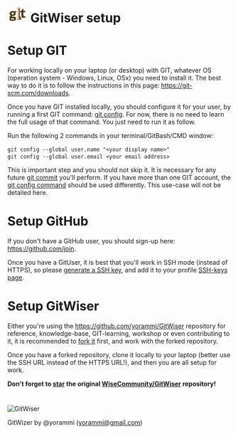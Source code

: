 # ![GitWiser](../../resources/images/GitWiser-logo-smaller.png) GitWiser setup

# Setup GIT
For working locally on your laptop (or desktop) with GIT, whatever OS (operation system - Windows, Linux, OSx) you need to install it. The best way to do it is to follow the instructions in this page: https://git-scm.com/downloads.

Once you have GIT installed locally, you should configure it for your user, by running a first GIT command: [git config](../../git/commands/git-config.md). For now, there is no need to learn the full usage of that command. You just need to run it as follow.

Run the following 2 commands in your terminal/GitBash/CMD window:
```
git config --global user.name "<your display name>"
git config --global user.email <your email address>
```

This is important step and you should not skip it. It is necessary for any future [git commit](../../git/commands/git-commit.md) you'll perform. If you have more than one GIT account, the [git config command](../../git/commands/git-config.md) should be used differently. This use-case will not be detailed here.

# Setup GitHub
If you don't have a GitHub user, you should sign-up here: https://github.com/join.

Once you have a GitUser, it is best that you'll work in SSH mode (instead of HTTPS), so please [generate a SSH key](https://help.github.com/en/github/authenticating-to-github/checking-for-existing-ssh-keys), and add it to your profile [SSH-keys page](https://help.github.com/en/github/authenticating-to-github/adding-a-new-ssh-key-to-your-github-account).

# Setup GitWiser
Either you're using the https://github.com/yorammi/GitWiser repository for reference, knowledge-base, GIT-learning, workshop or even contributing to it, it is recommended to [fork it](https://help.github.com/en/github/getting-started-with-github/fork-a-repo) first, and work with the forked repository.

Once you have a forked repository, clone it locally to your laptop (better use the SSH URL instead of the HTTPS URL!), and then you are all setup for work.

**Don't forget to [star](https://help.github.com/en/github/getting-started-with-github/saving-repositories-with-stars) the original [WiseCommunity/GitWiser](https://github.com/WiseCommunity/GitWiser) repository!**
#
![GitWiser](../../resources/images/GitWiser-logo.png)

GitWizer by @yorammi (yorammi@gmail.com)
